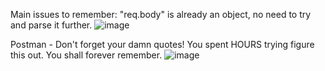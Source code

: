 Main issues to remember:
"req.body" is already an object, no need to try and parse it further.
![image](https://github.com/user-attachments/assets/a68ba0ca-ef29-4ba9-a6e4-50aefe56ab4a)

Postman - Don't forget your damn quotes! You spent HOURS trying figure this out. You shall forever remember.
![image](https://github.com/user-attachments/assets/db5c8c5b-9d32-4b17-876c-23ca1babbdc8)
